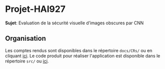 # Projet-HAI927
**Sujet**: Evaluation de la sécurité visuelle d’images obscures par CNN

## Organisation

Les comptes rendus sont disponibles dans le répertoire `docs/CRs/` ou en cliquant [ici](https://github.com/AurelienBesnier/Projet-HAI927/tree/main/docs/CRs).
Le code produit pour réaliser l'application est disponible dans le répertoire `src/` ou [ici](https://github.com/AurelienBesnier/Projet-HAI927/tree/main/src).
